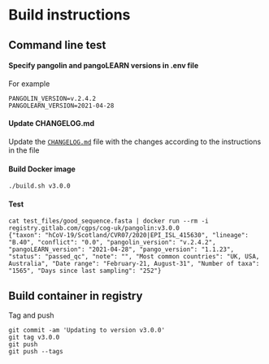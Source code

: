 # Build instructions

## Command line test

#### Specify pangolin and pangoLEARN versions in .env file

For example
```
PANGOLIN_VERSION=v.2.4.2
PANGOLEARN_VERSION=2021-04-28
```

#### Update CHANGELOG.md 

Update the [`CHANGELOG.md`](CHANGELOG.md) file with the changes according to the instructions in the file

#### Build Docker image

```
./build.sh v3.0.0
```

#### Test

```
cat test_files/good_sequence.fasta | docker run --rm -i registry.gitlab.com/cgps/cog-uk/pangolin:v3.0.0
{"taxon": "hCoV-19/Scotland/CVR07/2020|EPI_ISL_415630", "lineage": "B.40", "conflict": "0.0", "pangolin_version": "v.2.4.2", "pangoLEARN_version": "2021-04-28", "pango_version": "1.1.23", "status": "passed_qc", "note": "", "Most common countries": "UK, USA, Australia", "Date range": "February-21, August-31", "Number of taxa": "1565", "Days since last sampling": "252"}
```
## Build container in registry
Tag and push
```
git commit -am 'Updating to version v3.0.0'
git tag v3.0.0
git push
git push --tags
```